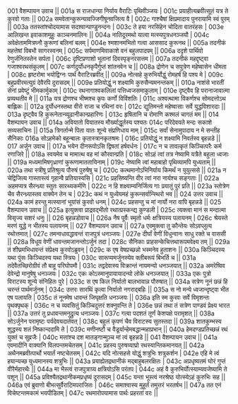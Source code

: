 001  	वैशम्पायन उवाच ||
001a	स राजधान्या निर्याय वैराटिः पृथिवीञ्जयः |
001c	प्रयाहीत्यब्रवीत्सूतं यत्र ते कुरवो गताः ||
002a	समवेतान्कुरून्यावज्जिगीषूनवजित्य वै |
002c	गाश्चैषां क्षिप्रमादाय पुनरायामि स्वं पुरम् ||
003a	ततस्तांश्चोदयामास सदश्वान्पाण्डुनन्दनः |
003c	ते हया नरसिंहेन चोदिता वातरंहसः |
003e 	आलिखन्त इवाकाशमूहुः काञ्चनमालिनः ||
004a	नातिदूरमथो यात्वा मत्स्यपुत्रधनञ्जयौ |
004c	अवेक्षेताममित्रघ्नौ कुरूणां बलिनां बलम् |
004e 	श्मशानमभितो गत्वा आससाद कुरूनथ ||
005a	तदनीकं महत्तेषां विबभौ सागरस्वनम् |
005c	सर्पमाणमिवाकाशे वनं बहुलपादपम् ||
006a	ददृशे पार्थिवो रेणुर्जनितस्तेन सर्पता |
006c	दृष्टिप्रणाशो भूतानां दिवस्पृङ्नरसत्तम ||
007a	तदनीकं महद्दृष्ट्वा गजाश्वरथसंकुलम् |
007c	कर्णदुर्योधनकृपैर्गुप्तं शांतनवेन च ||
008a	द्रोणेन च सपुत्रेण महेष्वासेन धीमता |
008c	हृष्टरोमा भयोद्विग्नः पार्थं वैराटिरब्रवीत् ||
009a	नोत्सहे कुरुभिर्योद्धुं रोमहर्षं हि पश्य मे |
009c	बहुप्रवीरमत्युग्रं देवैरपि दुरासदम् ||
009e 	प्रतियोद्धुं न शक्ष्यामि कुरुसैन्यमनन्तकम् ||
010a	नाशंसे भारतीं सेनां प्रवेष्टुं भीमकार्मुकाम् |
010c	रथनागाश्वकलिलां पत्तिध्वजसमाकुलाम् |
010e 	दृष्ट्वैव हि परानाजावात्मा प्रव्यथतीव मे ||
011a	यत्र द्रोणश्च भीष्मश्च कृपः कर्णो विविंशतिः |
011c	अश्वत्थामा विकर्णश्च सोमदत्तोऽथ बाह्लिकः ||
012a	दुर्योधनस्तथा वीरो राजा च रथिनां वरः |
012c	द्युतिमन्तो महेष्वासाः सर्वे युद्धविशारदाः ||
013a	दृष्ट्वैव हि कुरूनेतान्व्यूढानीकान्प्रहारिणः |
013c	हृषितानि च रोमाणि कश्मलं चागतं मम ||
014  	वैशम्पायन उवाच ||
014a	अवियातो वियातस्य मौर्ख्याद्धूर्तस्य पश्यतः
014c	परिदेवयते मन्दः सकाशे सव्यसाचिनः ||
015a	त्रिगर्तान्मे पिता यातः शून्ये संप्रणिधाय माम् |
015c	सर्वां सेनामुपादाय न मे सन्तीह सैनिकाः
016a	सोऽहमेको बहून्बालः कृतास्त्रानकृतश्रमः |
016c	प्रतियोद्धुं न शक्ष्यामि निवर्तस्व बृहन्नडे ||
017  	अर्जुन उवाच || 
017a	भयेन दीनरूपोऽसि द्विषतां हर्षवर्धनः |
017c	न च तावत्कृतं किञ्चित्परैः कर्म रणाजिरे ||
018a	स्वयमेव च मामात्थ वह मां कौरवान्प्रति |
018c	सोऽहं त्वां तत्र नेष्यामि यत्रैते बहुला ध्वजाः ||
019a	मध्यमामिषगृध्राणां कुरूणामाततायिनाम् |
019c	नेष्यामि त्वां महाबाहो पृथिव्यामपि युध्यताम् ||
020a	तथा स्त्रीषु प्रतिश्रुत्य पौरुषं पुरुषेषु च |
020c	कत्थमानोऽभिनिर्याय किमर्थं न युयुत्ससे ||
021a	न चेद्विजित्य गास्तास्त्वं गृहान्वै प्रतियास्यसि |
021c	प्रहसिष्यन्ति वीर त्वां नरा नार्यश्च सङ्गताः ||
022a	अहमप्यत्र सैरन्ध्र्या स्तुतः सारथ्यकर्मणि |
022c	न हि शक्ष्याम्यनिर्जित्य गाः प्रयातुं पुरं प्रति ||
023a	स्तोत्रेण चैव सैरन्ध्र्यास्तव वाक्येन तेन च |
023c	कथं न युध्येयमहं कुरून्सर्वान्स्थिरो भव ||
024  	उत्तर उवाच ||
024a	कामं हरन्तु मत्स्यानां भूयांसं कुरवो धनम् |
024c	प्रहसन्तु च मां नार्यो नरा वापि बृहन्नडे ||
025  	वैशम्पायन उवाच ||
025a	इत्युक्त्वा प्राद्रवद्भीतो रथात्प्रस्कन्द्य कुण्डली |
025c	त्यक्त्वा मानं स मन्दात्मा विसृज्य सशरं धनुः ||
026  	बृहन्नडोवाच ||
026a	नैष पूर्वैः स्मृतो धर्मः क्षत्रियस्य पलायनम् |
026c	श्रेयस्ते मरणं युद्धे न भीतस्य पलायनम् ||
027  	वैशम्पायन उवाच ||
027a	एवमुक्त्वा तु कौन्तेयः सोऽवप्लुत्य रथोत्तमात् |
027c	तमन्वधावद्धावन्तं राजपुत्रं धनञ्जयः |
027e 	दीर्घां वेणीं विधुन्वानः साधु रक्ते च वाससी ||
028a	विधूय वेणीं धावन्तमजानन्तोऽर्जुनं तदा |
028c	सैनिकाः प्राहसन्केचित्तथारूपमवेक्ष्य तम् ||
029a	तं शीघ्रमभिधावन्तं संप्रेक्ष्य कुरवोऽब्रुवन् |
029c	क एष वेषप्रच्छन्नो भस्मनेव हुताशनः ||
030a	किञ्चिदस्य यथा पुंसः किञ्चिदस्य यथा स्त्रियः |
030c	सारूप्यमर्जुनस्येव क्लीबरूपं बिभर्ति च ||
031a	तदेवैतच्छिरोग्रीवं तौ बाहू परिघोपमौ |
031c	तद्वदेवास्य विक्रान्तं नायमन्यो धनञ्जयात् ||
032a	अमरेष्विव देवेन्द्रो मानुषेषु धनञ्जयः |
032c	एकः कोऽस्मानुपायायादन्यो लोके धनञ्जयात् ||
033a	एकः पुत्रो विराटस्य शून्ये संनिहितः पुरे |
033c	स एष किल निर्यातो बालभावान्न पौरुषात् ||
034a	सत्रेण नूनं छन्नं हि चरन्तं पार्थमर्जुनम् |
034c	उत्तरः सारथिं कृत्वा निर्यातो नगराद्बहिः ||
035a	स नो मन्ये ध्वजान्दृष्ट्वा भीत एष पलायति |
035c	तं नूनमेष धावन्तं जिघृक्षति धनञ्जयः ||
036a	इति स्म कुरवः सर्वे विमृशन्तः पृथक्पृथक् |
036c	न च व्यवसितुं किञ्चिदुत्तरं शक्नुवन्ति ते |
036e 	छन्नं तथा तं सत्रेण पाण्डवं प्रेक्ष्य भारत ||
037a	उत्तरं तु प्रधावन्तमनुद्रुत्य धनञ्जयः |
037c	गत्वा पदशतं तूर्णं केशपक्षे परामृशत् ||
038a	सोऽर्जुनेन परामृष्टः पर्यदेवयदार्तवत् |
038c	बहुलं कृपणं चैव विराटस्य सुतस्तदा ||
039a	शातकुम्भस्य शुद्धस्य शतं निष्कान्ददामि ते |
039c	मणीनष्टौ च वैडूर्यान्हेमबद्धान्महाप्रभान् ||
040a	हेमदण्डप्रतिच्छन्नं रथं युक्तं च सुव्रजैः |
040c	मत्तांश्च दश मातङ्गान्मुञ्च मां त्वं बृहन्नडे ||
041  	वैशम्पायन उवाच || 
041a	एवमादीनि वाक्यानि विलपन्तमचेतसम् |
041c	प्रहस्य पुरुषव्याघ्रो रथस्यान्तिकमानयत् ||
042a	अथैनमब्रवीत्पार्थो भयार्तं नष्टचेतसम् |
042c	यदि नोत्सहसे योद्धुं शत्रुभिः शत्रुकर्शन |
042e 	एहि मे त्वं हयान्यच्छ युध्यमानस्य शत्रुभिः ||
043a	प्रयाह्येतद्रथानीकं मद्बाहुबलरक्षितः |
043c	अप्रधृष्यतमं घोरं गुप्तं वीरैर्महारथैः ||
044a	मा भैस्त्वं राजपुत्राग्र्य क्षत्रियोऽसि परंतप |
044c	अहं वै कुरुभिर्योत्स्याम्यवजेष्यामि ते पशून् ||
045a	प्रविश्यैतद्रथानीकमप्रधृष्यं दुरासदम् |
045c	यन्ता भूस्त्वं नरश्रेष्ठ योत्स्येऽहं कुरुभिः सह ||
046a	एवं ब्रुवाणो बीभत्सुर्वैराटिमपराजितः |
046c	समाश्वास्य मुहूर्तं तमुत्तरं भरतर्षभ ||
047a	तत एनं विचेष्टन्तमकामं भयपीडितम् |
047c	रथमारोपयामास पार्थः प्रहरतां वरः ||
